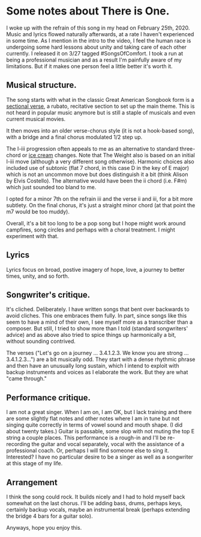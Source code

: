 # Some notes about There is One. 

I woke up with the refrain of this song in my head on February 25th, 2020. Music and lyrics flowed naturally afterwards, at a rate I haven't experienced in some time. As I mention in the intro to the video, I feel the human race is undergoing some hard lessons about unity and taking care of each other currently. I released it on 3/27 tagged #SongsOfComfort. I took a run at being a professional musician and as a result I'm painfully aware of my limitations. But if it makes one person feel a little better it's worth it. 

## Musical structure. 
The song starts with what in the classic Great American Songbook form is a [sectional verse](https://en.wikipedia.org/wiki/Thirty-two-bar_form), a rubato, recitative section to set up the main theme. This is not heard in popular music anymore but is still a staple of musicals and even current musical movies. 

It then moves into an older verse-chorus style (it is not a hook-based song), with a bridge and a final chorus modulated 1/2 step up. 

The I-iii progression often appeals to me as an alternative to standard three-chord or [ice cream](https://en.wikipedia.org/wiki/%2750s_progression) changes. Note that The Weight also is based on an initial I-iii move (although a very different song otherwise). Harmonic choices also included use of subtonic (flat 7 chord, in this case D in the key of E major) which is not an uncommon move but does distinguish it a bit (think Alison by Elvis Costello). The alternative would have been the ii chord (i.e. F#m) which just sounded too bland to me. 

I opted for a minor 7th on the refrain iii and the verse ii and iii, for a bit more subtlety. On the final chorus, it's just a straight minor chord (at that point the m7 would be too muddy). 

Overall, it's a bit too long to be a pop song but I hope might work around campfires, song circles and perhaps with a choral treatment. I might experiment with that. 

## Lyrics
Lyrics focus on broad, postive imagery of hope, love, a journey to better times, unity, and so forth. 

## Songwriter's critique. 
It's cliched. Deliberately. I have written songs that bent over backwards to avoid cliches. This one embraces them fully. In part, since songs like this seem to have a mind of their own, I see myself more as a transcriber than a  composer. But still, I tried to show more than I told (standard songwriters' advice) and as above also tried to spice things up harmonically a bit, without sounding contrived. 

The verses ("Let's go on a journey ... 3.4.1.2.3. We know you are strong ... 3.4.1.2.3...") are a bit musically odd. They start with a dense rhythmic phrase and then have an unusually long sustain, which I intend to exploit with backup instruments and voices as I elaborate the work. But they are what "came through." 

## Performance critique. 
I am not a great singer. When I am on, I am OK, but I lack training and there are some slightly flat notes and other notes where I am in tune but not singing quite correctly in terms of vowel sound and mouth shape. (I did about twenty takes.) Guitar is passable, some slop with not muting the top E string a couple places. This performance is a rough-in and I'll be re-recording the guitar and vocal separately, vocal with the assistance of a professional coach. Or, perhaps I will find someone else to sing it. Interested? I have no particular desire to be a singer as well as a songwriter at this stage of my life. 

## Arrangement
I think the song could rock. It builds nicely and I had to hold myself back somewhat on the last chorus. I'll be adding bass, drums, perhaps keys, certainly backup vocals, maybe an instrumental break (perhaps extending the bridge 4 bars for a guitar solo). 

Anyways, hope you enjoy this. 
